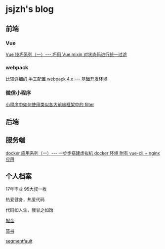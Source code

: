 # jsjzh's blog


## 前端

### Vue
[Vue 技巧系列（一）--- 巧用 Vue.mixin 对状态码进行统一过滤](https://github.com/jsjzh/blog/issues/1)


### webpack
[比较详细的 手工配置 webpack 4.x --- 基础开发环境](https://github.com/jsjzh/blog/issues/3)


### 微信小程序
[小程序中如何使用类似各大前端框架中的 filter](https://github.com/jsjzh/blog/issues/2)


## 后端


## 服务端
[docker 应用系列（一）--- 一步步搭建虚拟机 docker 环境 附有 vue-cli + nginx 应用](https://github.com/jsjzh/blog/issues/4)


## 个人档案
17年毕业 95大叔一枚

热爱健身，热爱代码

代码如人生，我甘之如饴

[掘金](https://juejin.im/user/59b41d21f265da065b6682f7/posts)

[简书](https://www.jianshu.com/u/84ccf14285db)

[segmentfault](https://segmentfault.com/u/kusanzhongzou/articles)